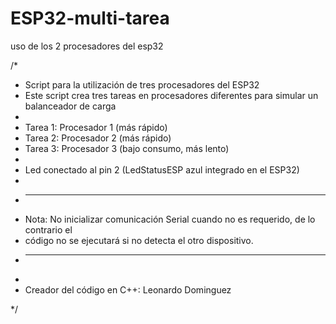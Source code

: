 # ESP32-multi-tarea
uso de los 2 procesadores del esp32

/*
 * Script para la utilización de tres procesadores del ESP32
 * Este script crea tres tareas en procesadores diferentes para simular un balanceador de carga
 * 
 * Tarea 1: Procesador 1 (más rápido)
 * Tarea 2: Procesador 2 (más rápido)
 * Tarea 3: Procesador 3 (bajo consumo, más lento)
 * 
 * Led conectado al pin 2 (LedStatusESP azul integrado en el ESP32)
 * 
 * -------------------------------------------------------------------------------------------------
 * Nota: No inicializar comunicación Serial cuando no es requerido, de lo contrario el 
 * código no se ejecutará si no detecta el otro dispositivo.
 * -------------------------------------------------------------------------------------------------
 * 
 * Creador del código en C++: Leonardo Dominguez
 
 */
